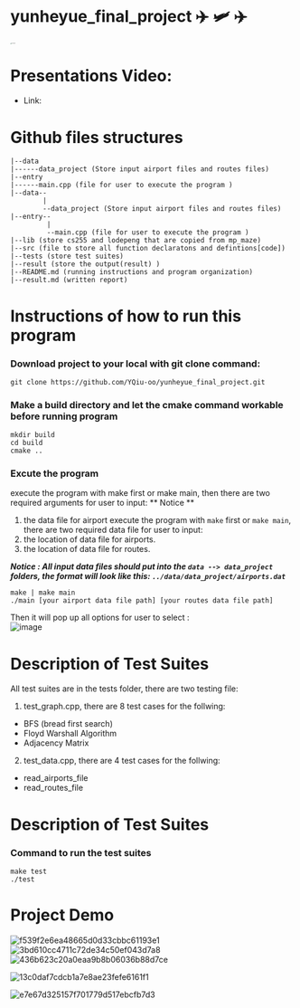 # yunheyue_final_project ✈️ 🛩️ ✈️

<img src="https://user-images.githubusercontent.com/86536290/206965520-c34a9a50-580b-44f2-b54e-139305bcf820.png" alt="worldmap3" style="zoom:10%" />

# Presentations Video:
* Link: 

# Github files structures
```
|--data 
|------data_project (Store input airport files and routes files)
|--entry
|------main.cpp (file for user to execute the program )
|--data--
        |
        --data_project (Store input airport files and routes files)
|--entry--
         |
         --main.cpp (file for user to execute the program )
|--lib (store cs255 and lodepeng that are copied from mp_maze)
|--src (file to store all function declaratons and defintions[code])
|--tests (store test suites)
|--result (store the output(result) )
|--README.md (running instructions and program organization)
|--result.md (written report)

```
# Instructions of how to run this program

### Download project to your local with git clone command:
```
git clone https://github.com/YQiu-oo/yunheyue_final_project.git
```
### Make a build directory and let the cmake command workable before running program 
```
mkdir build
cd build
cmake ..
```


### Excute the program
execute the program with make first or make main, then there are two required arguments for user to input:
** Notice **
1. the data file for airport 
execute the program with `make` first or `make main`, there are two required data file for user to input: <br>
1. the location of data file for airports.
2. the location of data file for routes.

*****Notice** : All input data files should put into the `data --> data_project` folders, the format will look like this: `../data/data_project/airports.dat`***

```
make | make main
./main [your airport data file path] [your routes data file path]
```
Then it will pop up all options for user to select :<br>
![image](https://user-images.githubusercontent.com/86536290/206976385-b8fe35c8-d8cf-4d56-8273-1fc7459502b7.png)


# Description of Test Suites
All test suites are in the tests folder, there are two testing file: <br>
1. test_graph.cpp, there are 8 test cases for the follwing:
* BFS (bread first search)
* Floyd Warshall Algorithm 
* Adjacency Matrix <br>

2. test_data.cpp, there are 4 test cases for the follwing:
* read_airports_file
* read_routes_file


# Description of Test Suites
### Command to run the test suites

```
make test
./test
```


# Project Demo
![f539f2e6ea48665d0d33cbbc61193e1](https://user-images.githubusercontent.com/92742463/207180203-22708d73-4417-495b-9d5d-21658a0f50a9.png)
![3bd610cc4711c72de34c50ef043d7a8](https://user-images.githubusercontent.com/92742463/207180235-c43bcf58-45ff-40dd-9e26-5aa0ef759dbc.png)
![436b623c20a0eaa9b8b06036b88d7ce](https://user-images.githubusercontent.com/75405352/207177186-92965a48-f107-4b1b-9fc8-d26419779692.png)

![13c0daf7cdcb1a7e8ae23fefe6161f1](https://user-images.githubusercontent.com/75405352/207177117-51c35ca1-559e-489a-b530-13e078313300.png)

![e7e67d325157f701779d517ebcfb7d3](https://user-images.githubusercontent.com/92742463/207180293-84ff7d69-6651-47de-b8c1-47e9bcd2f730.png)

